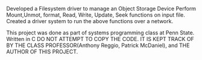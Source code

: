 
Developed a Filesystem driver to manage an Object Storage Device 
Perform Mount,Unmot, format, Read, Write, Update, Seek functions on input file.
Created a driver system to run the above functions over a network.



This project was done as part of systems programming class at Penn State.
Written in C 
DO NOT ATTEMPT TO COPY THE CODE. IT IS KEPT TRACK OF BY THE CLASS PROFESSOR(Anthony Reggio, Patrick McDaniel), and THE AUTHOR OF THIS PROJECT.


